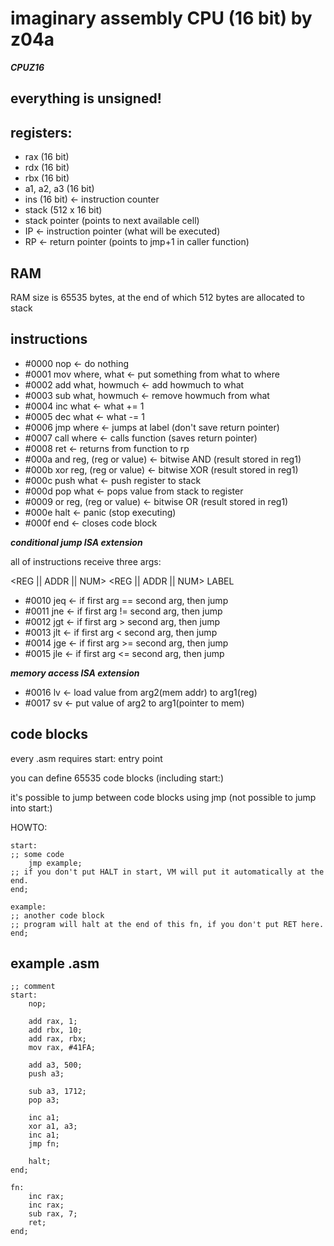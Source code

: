 # imaginary assembly CPU (16 bit) by z04a 
***CPUZ16***

## everything is unsigned!

## registers:
- rax (16 bit)
- rdx (16 bit)
- rbx (16 bit)
- a1, a2, a3 (16 bit)
- ins (16 bit) <- instruction counter
- stack (512 x 16 bit)
- stack pointer (points to next available cell)
- IP <- instruction pointer (what will be executed)
- RP <- return pointer (points to jmp+1 in caller function)

## RAM
RAM size is 65535 bytes, at the end of which 512 bytes are allocated to stack

## instructions
- #0000 nop <- do nothing
- #0001 mov where, what <- put something from what to where
- #0002 add what, howmuch <- add howmuch to what
- #0003 sub what, howmuch <- remove howmuch from what
- #0004 inc what <- what += 1
- #0005 dec what <- what -= 1
- #0006 jmp where <- jumps at label (don't save return pointer)
- #0007 call where <- calls function (saves return pointer)
- #0008 ret <- returns from function to rp
- #000a and reg, (reg or value) <- bitwise AND (result stored in reg1)
- #000b xor reg, (reg or value) <- bitwise XOR (result stored in reg1)
- #000c push what <- push register to stack
- #000d pop what <- pops value from stack to register
- #0009 or reg, (reg or value) <- bitwise OR (result stored in reg1)
- #000e halt <- panic (stop executing)
- #000f end <- closes code block

***conditional jump ISA extension***

all of instructions receive three args:

<REG || ADDR || NUM> <REG || ADDR || NUM> LABEL 
- #0010 jeq <- if first arg == second arg, then jump
- #0011 jne <- if first arg != second arg, then jump
- #0012 jgt <- if first arg >  second arg, then jump
- #0013 jlt <- if first arg <  second arg, then jump
- #0014 jge <- if first arg >= second arg, then jump
- #0015 jle <- if first arg <= second arg, then jump

***memory access ISA extension***
- #0016 lv <- load value from arg2(mem addr) to arg1(reg)
- #0017 sv <- put value of arg2 to arg1(pointer to mem)

## code blocks
every .asm requires start: entry point

you can define 65535 code blocks (including start:)

it's possible to jump between code blocks using jmp (not possible to jump into start:)

HOWTO:

```
start:
;; some code
    jmp example;
;; if you don't put HALT in start, VM will put it automatically at the end.
end;

example:
;; another code block
;; program will halt at the end of this fn, if you don't put RET here.
end;
```

## example .asm

```
;; comment
start:
    nop;

    add rax, 1;
    add rbx, 10;
    add rax, rbx;
    mov rax, #41FA;

    add a3, 500;
    push a3;
    
    sub a3, 1712;
    pop a3;

    inc a1;
    xor a1, a3;
    inc a1;
    jmp fn;

    halt;
end;

fn:
    inc rax;
    inc rax;
    sub rax, 7;
    ret;
end;

```


